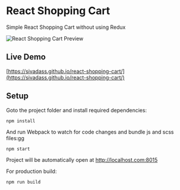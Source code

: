 # React Shopping Cart

Simple React Shopping Cart without using Redux


![React Shopping Cart Preview](https://res.cloudinary.com/sivadass/image/upload/v1494752103/gifs/react-shopping-cart.gif)

## Live Demo

[https://sivadass.github.io/react-shopping-cart/](https://sivadass.github.io/react-shopping-cart/)

## Setup

Goto the project folder and install required dependencies:

```
npm install
```

And run Webpack to watch for code changes and bundle js and scss files:gg

```
npm start
```

Project will be automatically open at http://localhost.com:8015

For production build:

```
npm run build
```
